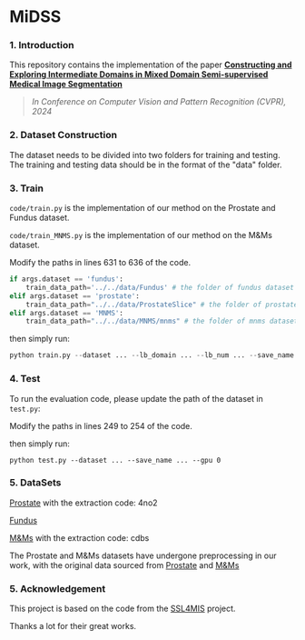# MiDSS

### 1. Introduction

This repository contains the implementation of the paper **[Constructing and Exploring Intermediate Domains in Mixed Domain Semi-supervised Medical Image Segmentation](https://openaccess.thecvf.com/content/CVPR2024/html/Ma_Constructing_and_Exploring_Intermediate_Domains_in_Mixed_Domain_Semi-supervised_Medical_CVPR_2024_paper.html)**
> *In Conference on Computer Vision and Pattern Recognition (CVPR), 2024*

### 2. Dataset Construction

The dataset needs to be divided into two folders for training and testing. The training and testing data should be in the format of the "data" folder.

### 3. Train

`code/train.py` is the implementation of our method on the Prostate and Fundus dataset.

`code/train_MNMS.py` is the implementation of our method on the M&Ms dataset.

Modify the paths in lines 631 to 636 of the code.

```python
if args.dataset == 'fundus':
    train_data_path='../../data/Fundus' # the folder of fundus dataset
elif args.dataset == 'prostate':
    train_data_path="../../data/ProstateSlice" # the folder of prostate dataset
elif args.dataset == 'MNMS':
    train_data_path="../../data/MNMS/mnms" # the folder of mnms dataset
```

then simply run:

```python
python train.py --dataset ... --lb_domain ... --lb_num ... --save_name ... --gpu 0
```

### 4. Test

To run the evaluation code, please update the path of the dataset in `test.py`:

Modify the paths in lines 249 to 254 of the code.

then simply run:

```
python test.py --dataset ... --save_name ... --gpu 0
```

### 5. DataSets

[Prostate](https://pan.baidu.com/s/1LO2weT01DosfGb3GKLoOvA) with the extraction code: 4no2

[Fundus](https://drive.google.com/file/d/1p33nsWQaiZMAgsruDoJLyatoq5XAH-TH/view)

[M&Ms](https://pan.baidu.com/s/1EG1RTIHcJmuzApd8_jvL6w) with the extraction code: cdbs

The Prostate and M&Ms datasets have undergone preprocessing in our work, with the original data sourced from [Prostate](https://liuquande.github.io/SAML/) and [M&Ms](https://www.ub.edu/mnms/) 

### 5. Acknowledgement

This project is based on the code from the [SSL4MIS](https://github.com/HiLab-git/SSL4MIS) project.

Thanks a lot for their great works.

